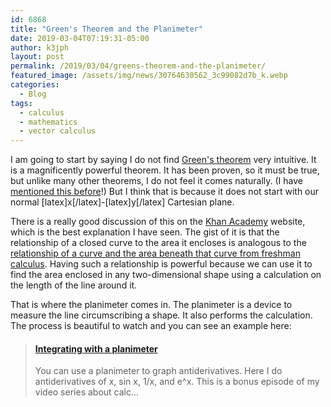 ```yaml
---
id: 6868
title: "Green's Theorem and the Planimeter"
date: 2019-03-04T07:19:31-05:00
author: k3jph
layout: post
permalink: /2019/03/04/greens-theorem-and-the-planimeter/
featured_image: /assets/img/news/30764630562_3c99082d7b_k.webp
categories:
  - Blog
tags:
  - calculus
  - mathematics
  - vector calculus
---
```

I am going to start by saying I do not find [Green's
theorem](https://mathinsight.org/greens_theorem_idea) very intuitive.
It is a magnificently powerful theorem. It has been proven, so it
must be true, but unlike many other theorems, I do not feel it comes
naturally. (I have [mentioned this
before](/2015/10/04/stop-being-so-irrational/)!) But
I think that is because it does not start with our normal
[latex]x[/latex]-[latex]y[/latex] Cartesian plane.

There is a really good discussion of this on the [Khan
Academy](https://www.khanacademy.org/math/multivariable-calculus/greens-theorem-and-stokes-theorem/greens-theorem-articles/a/greens-theorem)
website, which is the best explanation I have seen. The gist of it
is that the relationship of a closed curve to the area it encloses
is analogous to the [relationship of a curve and the area beneath
that curve from freshman
calculus](http://mathworld.wolfram.com/FundamentalTheoremsofCalculus.html).
Having such a relationship is powerful because we can use it to
find the area enclosed in any two-dimensional shape using a calculation
on the length of the line around it.

That is where the planimeter comes in. The planimeter is a device
to measure the line circumscribing a shape. It also performs the
calculation. The process is beautiful to watch and you can see an
example here:

<blockquote class="embedly-card" data-card-key="66f8489580e04fc4a88a724eb5058bb3" data-card-branding="0"><h4><a href="https://www.youtube.com/watch?v=KrAnfwCPbks">Integrating with a planimeter</a></h4><p>You can use a planimeter to graph antiderivatives. Here I do antiderivatives of x, sin x, 1/x, and e^x. This is a bonus episode of my video series about calc...</p></blockquote>
<script async src="//cdn.embedly.com/widgets/platform.js" charset="UTF-8"></script>
